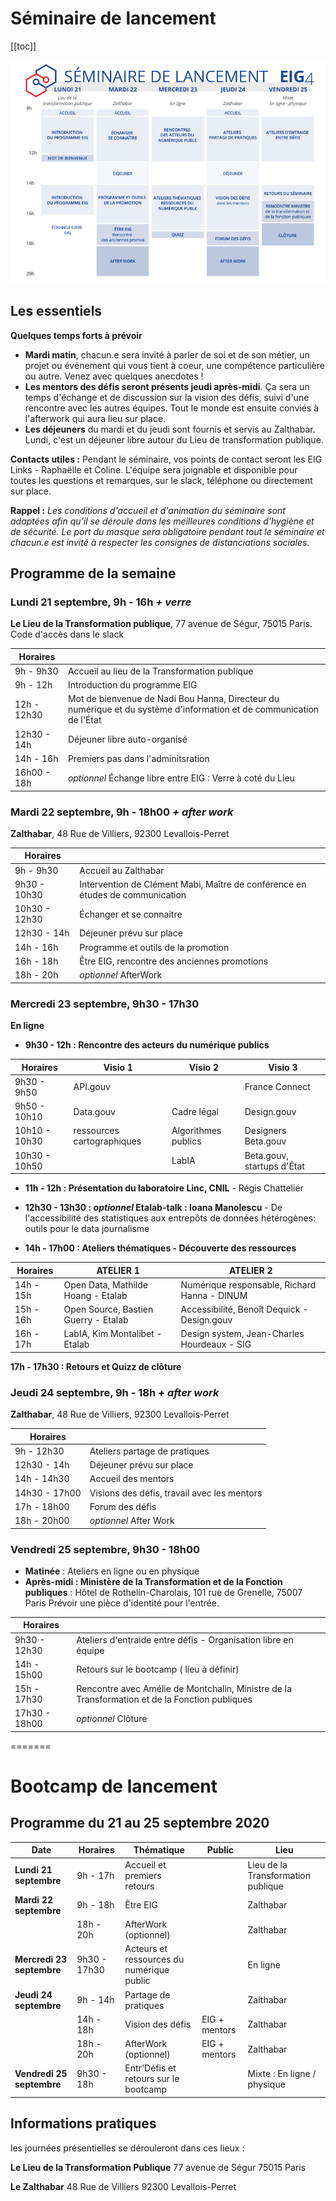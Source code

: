 # Séminaire de lancement

[[toc]]

[![EIG4 Planning Bootcamp](./images/EIG4_Bootcamp_Planning.jpg)](https://raw.githubusercontent.com/entrepreneur-interet-general/eig-link/master/images/EIG4_Bootcamp_Planning.jpg)


## Les essentiels

**Quelques temps forts à prévoir**

* **Mardi matin**, chacun.e sera invité à parler de soi et de son métier, un projet ou événement qui vous tient à coeur, une compétence particulière ou autre. Venez avec quelques anecdotes !
* **Les mentors des défis seront présents jeudi après-midi**. Ça sera un temps d'échange et de discussion sur la vision des défis, suivi d'une rencontre avec les autres équipes. Tout le monde est ensuite conviés à l'afterwork qui aura lieu sur place.
* **Les déjeuners** du mardi et du jeudi sont fournis et servis au Zalthabar. Lundi, c'est un déjeuner libre autour du Lieu de transformation publique. 

**Contacts utiles :** Pendant le séminaire, vos points de contact seront les EIG Links - Raphaëlle et Coline. L'équipe sera joignable et disponible pour toutes les questions et remarques, sur le slack, téléphone ou directement sur place.

**Rappel :** *Les conditions d'accueil et d'animation du séminaire sont adaptées afin qu’il se déroule dans les meilleures conditions d’hygiène et de sécurité. Le port du masque sera obligatoire pendant tout le séminaire et chacun.e est invité à respecter les consignes de distanciations sociales.* 



## Programme de la semaine

### Lundi 21 septembre, 9h - 16h *+ verre*
**Le Lieu de la Transformation publique**, 77 avenue de Ségur, 75015 Paris.
Code d'accès dans le slack

| Horaires |  |
| -------- | -------- | 
| 9h - 9h30 | Accueil au lieu de la Transformation publique |
| 9h - 12h |  Introduction du programme EIG  |
| 12h - 12h30 |  Mot de bienvenue de Nadi Bou Hanna, Directeur du numérique et du système d'information et de communication de l'État |
| 12h30 - 14h | Déjeuner libre auto-organisé |
| 14h - 16h | Premiers pas dans l'adminitsration |
| 16h00 - 18h | *optionnel* Échange libre entre EIG : Verre à coté du Lieu |


### Mardi 22 septembre, 9h - 18h00 *+ after work*
**Zalthabar**, 48 Rue de Villiers, 92300 Levallois-Perret

| Horaires |  | 
| -------- | -------- |
| 9h - 9h30 | Accueil au Zalthabar |
| 9h30 - 10h30 | Intervention de Clément Mabi, Maître de conférence en études de communication |
| 10h30 - 12h30 | Échanger et se connaitre |
| 12h30 - 14h | Déjeuner prévu sur place |
| 14h - 16h | Programme et outils de la promotion |
| 16h - 18h | Être EIG, rencontre des anciennes promotions |
| 18h - 20h| *optionnel* AfterWork  |

### Mercredi 23 septembre, 9h30 - 17h30
**En ligne**

* **9h30 - 12h : Rencontre des acteurs du numérique publics**

| Horaires | Visio 1 | Visio 2 | Visio 3 |
| -------- | -------- | -------- | -------- | 
| 9h30 - 9h50 | API.gouv | | France Connect |
| 9h50 - 10h10 | Data.gouv | Cadre légal | Design.gouv |
| 10h10 - 10h30 | ressources cartographiques | Algorithmes publics| Designers Beta.gouv |
| 10h30 - 10h50 |  | LabIA | Beta.gouv, startups d'État |

* **11h - 12h : Présentation du laboratoire Linc, CNIL** - Régis Chattelier
* **12h30 - 13h30 : *optionnel* Etalab-talk : Ioana Manolescu** - De l'accessibilité des statistiques aux entrepôts de données hétérogènes: outils pour le data journalisme

* **14h - 17h00 : Ateliers thématiques - Découverte des ressources**

| Horaires | ATELIER 1 | ATELIER 2 | 
| -------- | -------- | -------- |  
| 14h - 15h | Open Data, Mathilde Hoang - Etalab | Numérique responsable, Richard Hanna - DINUM |
| 15h - 16h | Open Source, Bastien Guerry - Etalab | Accessibilité, Benoît Dequick - Design.gouv |
| 16h - 17h | LabIA, Kim Montalibet - Etalab | Design system, Jean-Charles Hourdeaux - SIG |

**17h - 17h30 : Retours et Quizz de clôture**



### Jeudi 24 septembre, 9h - 18h *+ after work*
**Zalthabar**, 48 Rue de Villiers, 92300 Levallois-Perret

| Horaires |  |
| -------- | -------- |
| 9h - 12h30 | Ateliers partage de pratiques |
| 12h30 - 14h | Déjeuner prévu sur place |
| 14h - 14h30 | Accueil des mentors|
| 14h30 - 17h00 | Visions des défis, travail avec les mentors|
| 17h - 18h00 | Forum des défis |
| 18h - 20h00 | *optionnel* After Work  |

### Vendredi 25 septembre, 9h30 - 18h00
* **Matinée** : Ateliers en ligne ou en physique
* **Après-midi : Ministère de la Transformation et de la Fonction publiques** : Hôtel de Rothelin-Charolais, 101 rue de Grenelle, 75007 Paris
Prévoir une pièce d'identité pour l'entrée.

| Horaires |  | 
| -------- | -------- | 
| 9h30 - 12h30 | Ateliers d'entraide entre défis - Organisation libre en équipe |
| 14h - 15h00 | Retours sur le bootcamp ( lieu à définir) |
| 15h - 17h30 | Rencontre avec Amélie de Montchalin, Ministre de la Transformation et de la Fonction publiques  |
| 17h30 - 18h00 | *optionnel* Clôture |



=======
# Bootcamp de lancement

## Programme du 21 au 25 septembre 2020


| Date | Horaires | Thématique | Public | Lieu | 
| -------- | -------- | -------- | -------- | -------- | 
| **Lundi 21 septembre** | 9h - 17h | Accueil et premiers retours | | Lieu de la Transformation publique |
| **Mardi 22 septembre** | 9h - 18h |  Être EIG | | Zalthabar |
|  | 18h - 20h | AfterWork (optionnel) |  | Zalthabar |
| **Mercredi 23 septembre** | 9h30 - 17h30 | Acteurs et ressources du numérique public| | En ligne |
| **Jeudi 24 septembre** | 9h - 14h | Partage de pratiques |  | Zalthabar |
|  | 14h - 18h | Vision des défis |  EIG + mentors | Zalthabar |
|  | 18h - 20h | AfterWork (optionnel) |  EIG + mentors | Zalthabar |
| **Vendredi 25 septembre** | 9h30 - 18h | Entr'Défis et retours sur le bootcamp | | Mixte : En ligne / physique |

## Informations pratiques 
les journées présentielles se dérouleront dans ces lieux :

**Le Lieu de la Transformation Publique**
77 avenue de Ségur 
75015 Paris

**Le Zalthabar**
48 Rue de Villiers
92300 Levallois-Perret
